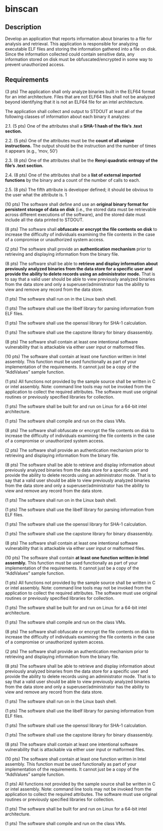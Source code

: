 # binscan
## Description

Develop an application that reports information about binaries to a file for analysis and retrieval.
This application is responsible for analyzing executable ELF files and storing the information gathered into
a file on disk. Since the information collected could contain sensitive data, any information stored on disk
must be obfuscated/encrypted in some way to prevent unauthorized access.

## Requirements

(3 pts) The application shall only analyze binaries built in the ELF64 format for an intel architecture.
Files that are not ELF64 files shall not be analyzed beyond identifying that it is not an ELF64 file for an
intel architecture.

The application shall collect and output to STDOUT at least all of the following classes of information
about each binary it analyzes:

2.1. (5 pts) One of the attributes shall a **SHA-1 hash of the file’s .text section.**

2.2. (5 pts) One of the attributes must be the **count of all unique instructions.** The output should be
the instruction and the number of times it appears (e.g., ‘mov, 50’)

2.3. (8 pts) One of the attributes shall be the **Renyi quadratic entropy of the file’s .text section.**

2.4. (8 pts) One of the attributes shall be a **list of external imported functions** by the binary and a
count of the number of calls to each.

2.5. (8 pts) The fifth attribute is developer defined; it should be obvious to the user what the
attribute is. 1

(10 pts) The software shall define and use an **original binary format for persistent storage of data on
disk** (i.e., the stored data must be retrievable across different executions of the software), and the
stored date must include all the data printed to STDOUT.

(8 pts) The software shall **obfuscate or encrypt the file contents on disk** to increase the difficulty of
individuals examining the file contents in the case of a compromise or unauthorized system access.

(2 pts) The software shall provide an **authentication mechanism** prior to retrieving and displaying
information from the binary file.

(8 pts) The software shall be able to **retrieve and display information about previously analyzed
binaries from the data store for a specific user and provide the ability to delete records using an
administrator mode.** That is to say that a valid user should be able to view previously analyzed
binaries from the data store and only a superuser/administrator has the ability to view and remove
any record from the data store.

(1 pts) The software shall run on in the Linux bash shell.

(1 pts) The software shall use the libelf library for parsing information from ELF files.

(1 pts) The software shall use the openssl library for SHA-1 calculation.

(1 pts) The software shall use the capstone library for binary disassembly.

(8 pts) The software shall contain at least one intentional software vulnerability that is attackable via
either user input or malformed files.

(10 pts) The software shall contain at least one function written in Intel assembly. This function must
be used functionally as part of your implementation of the requirements. It cannot just be a copy of
the “AddValues” sample function.

(1 pts) All functions not provided by the sample source shall be written in C or intel assembly. Note:
command line tools may not be invoked from the application to collect the required attributes. The
software must use original routines or previously specified libraries for collection.

(1 pts) The software shall be built for and run on Linux for a 64-bit intel architecture.

(1 pts) The software shall compile and run on the class VMs.

(8 pts) The software shall obfuscate or encrypt the file contents on disk to increase the difficulty of
individuals examining the file contents in the case of a compromise or unauthorized system access.

(2 pts) The software shall provide an authentication mechanism prior to retrieving and displaying
information from the binary file.

(8 pts) The software shall be able to retrieve and display information about previously analyzed
binaries from the data store for a specific user and provide the ability to delete records using an
administrator mode. That is to say that a valid user should be able to view previously analyzed
binaries from the data store and only a superuser/administrator has the ability to view and remove
any record from the data store.

(1 pts) The software shall run on in the Linux bash shell.

(1 pts) The software shall use the libelf library for parsing information from ELF files.

(1 pts) The software shall use the openssl library for SHA-1 calculation.

(1 pts) The software shall use the capstone library for binary disassembly.

(8 pts) The software shall contain at least one intentional software vulnerability that is attackable via
either user input or malformed files.

(10 pts) The software shall contain **at least one function written in Intel assembly.** This function must
be used functionally as part of your implementation of the requirements. It cannot just be a copy of
the “AddValues” sample function.

(1 pts) All functions not provided by the sample source shall be written in C or intel assembly. Note:
command line tools may not be invoked from the application to collect the required attributes. The
software must use original routines or previously specified libraries for collection.

(1 pts) The software shall be built for and run on Linux for a 64-bit intel architecture.

(1 pts) The software shall compile and run on the class VMs.

(8 pts) The software shall obfuscate or encrypt the file contents on disk to increase the difficulty of
individuals examining the file contents in the case of a compromise or unauthorized system access.

(2 pts) The software shall provide an authentication mechanism prior to retrieving and displaying
information from the binary file.

(8 pts) The software shall be able to retrieve and display information about previously analyzed
binaries from the data store for a specific user and provide the ability to delete records using an
administrator mode. That is to say that a valid user should be able to view previously analyzed
binaries from the data store and only a superuser/administrator has the ability to view and remove
any record from the data store.

(1 pts) The software shall run on in the Linux bash shell.

(1 pts) The software shall use the libelf library for parsing information from ELF files.

(1 pts) The software shall use the openssl library for SHA-1 calculation.

(1 pts) The software shall use the capstone library for binary disassembly.

(8 pts) The software shall contain at least one intentional software vulnerability that is attackable via
either user input or malformed files.

(10 pts) The software shall contain at least one function written in Intel assembly. This function must
be used functionally as part of your implementation of the requirements. It cannot just be a copy of
the “AddValues” sample function.

(1 pts) All functions not provided by the sample source shall be written in C or intel assembly. Note:
command line tools may not be invoked from the application to collect the required attributes. The
software must use original routines or previously specified libraries for collection.

(1 pts) The software shall be built for and run on Linux for a 64-bit intel architecture.

(1 pts) The software shall compile and run on the class VMs.
